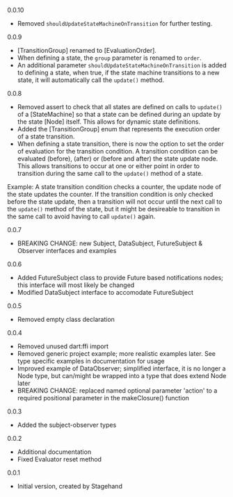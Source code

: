 0.0.10

- Removed `shouldUpdateStateMachineOnTransition` for further testing.

0.0.9

- [TransitionGroup] renamed to [EvaluationOrder].
- When defining a state, the `group` parameter is renamed to `order`.
- An additional parameter `shouldUpdateStateMachineOnTransition` is added to
defining a state, when true, if the state machine transitions to a new state,
it will automatically call the `update()` method.

0.0.8

- Removed assert to check that all states are defined on calls to `update()` of
a [StateMachine] so that a state can be defined during an update by the state
[Node] itself. This allows for dynamic state definitions.
- Added the [TransitionGroup] enum that represents the execution order of a
state transition.
- When defining a state transition, there is now the option to set the order of
evaluation for the transition condition. A transition condition can be evaluated
(before), (after) or (before and after) the state update node. This allows
transitions to occur at one or either point in order to transition during the
same call to the `update()` method of a state.

Example: A state transition condition checks a counter, the update node of the
state updates the counter. If the transition condition is only checked before
the state update, then a transition will not occur until the next call to the
`update()` method of the state, but it might be desireable to transition in the
same call to avoid having to call `update()` again.

0.0.7

- BREAKING CHANGE: new Subject, DataSubject, FutureSubject & Observer interfaces
and examples

0.0.6

- Added FutureSubject class to provide Future based notifications nodes; this
interface will most likely be changed
- Modified DataSubject interface to accomodate FutureSubject

0.0.5

- Removed empty class declaration

0.0.4

- Removed unused dart:ffi import
- Removed generic project example; more realistic examples later. See type
specific examples in documentation for usage
- Improved example of DataObserver; simplified interface, it is no longer a Node
 type, but can/might be wrapped into a type that does extend Node later
- BREAKING CHANGE: replaced named optional parameter 'action' to a
required positional parameter in the makeClosure() function

0.0.3

- Added the subject-observer types

0.0.2

- Additional documentation
- Fixed Evaluator reset method

0.0.1

- Initial version, created by Stagehand
